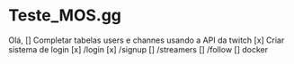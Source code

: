 # Teste_MOS.gg

Olá,
[] Completar tabelas users e channes usando a API da twitch
[x] Criar sistema de login
[x] /login
[x] /signup
[] /streamers
[] /follow
[] docker
